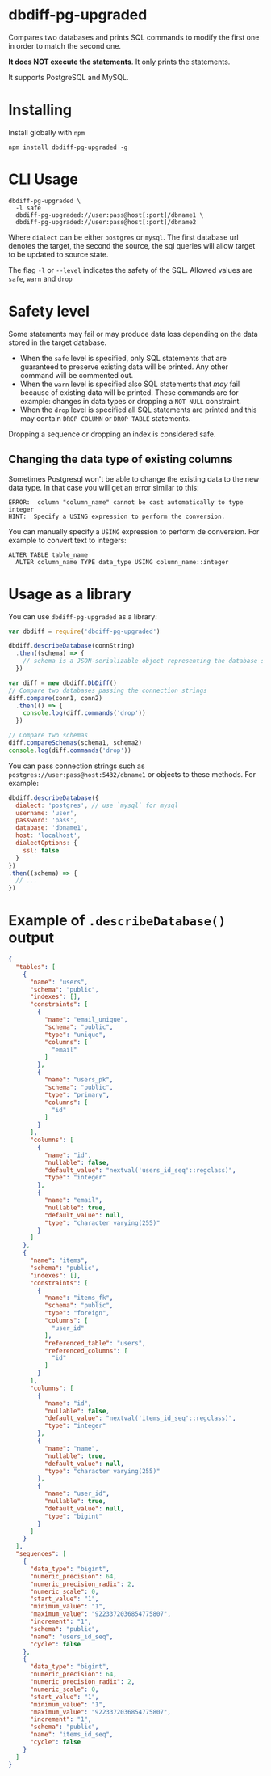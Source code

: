 # dbdiff-pg-upgraded

Compares two databases and prints SQL commands to modify the first one in order to match the second one.

**It does NOT execute the statements**. It only prints the statements.

It supports PostgreSQL and MySQL.

# Installing

Install globally with `npm`

```
npm install dbdiff-pg-upgraded -g
```

# CLI Usage

```
dbdiff-pg-upgraded \
  -l safe
  dbdiff-pg-upgraded://user:pass@host[:port]/dbname1 \
  dbdiff-pg-upgraded://user:pass@host[:port]/dbname2
```

Where `dialect` can be either `postgres` or `mysql`. The first database url denotes the target, the second the source, the sql queries will allow target to be updated to source state.

The flag `-l` or `--level` indicates the safety of the SQL. Allowed values are `safe`, `warn` and `drop`

# Safety level

Some statements may fail or may produce data loss depending on the data stored in the target database.

- When the `safe` level is specified, only SQL statements that are guaranteed to preserve existing data will be printed. Any other command will be commented out.
- When the `warn` level is specified also SQL statements that *may* fail because of existing data will be printed. These commands are for example: changes in data types or dropping a `NOT NULL` constraint.
- When the `drop` level is specified all SQL statements are printed and this may contain `DROP COLUMN` or `DROP TABLE` statements.

Dropping a sequence or dropping an index is considered safe.

## Changing the data type of existing columns

Sometimes Postgresql won't be able to change the existing data to the new data type. In that case you will get an error similar to this:

```
ERROR:  column "column_name" cannot be cast automatically to type integer
HINT:  Specify a USING expression to perform the conversion.
```

You can manually specify a `USING` expression to perform de conversion. For example to convert text to integers:

```
ALTER TABLE table_name
  ALTER column_name TYPE data_type USING column_name::integer
```

# Usage as a library

You can use `dbdiff-pg-upgraded` as a library:

```javascript
var dbdiff = require('dbdiff-pg-upgraded')

dbdiff.describeDatabase(connString)
  .then((schema) => {
    // schema is a JSON-serializable object representing the database structure
  })

var diff = new dbdiff.DbDiff()
// Compare two databases passing the connection strings
diff.compare(conn1, conn2)
  .then(() => {
    console.log(diff.commands('drop'))
  })

// Compare two schemas
diff.compareSchemas(schema1, schema2)
console.log(diff.commands('drop'))
```

You can pass connection strings such as `postgres://user:pass@host:5432/dbname1` or objects to these methods. For example:

```javascript
dbdiff.describeDatabase({
  dialect: 'postgres', // use `mysql` for mysql
  username: 'user',
  password: 'pass',
  database: 'dbname1',
  host: 'localhost',
  dialectOptions: {
    ssl: false
  }
})
.then((schema) => {
  // ...
})
```

# Example of `.describeDatabase()` output

```json
{
  "tables": [
    {
      "name": "users",
      "schema": "public",
      "indexes": [],
      "constraints": [
        {
          "name": "email_unique",
          "schema": "public",
          "type": "unique",
          "columns": [
            "email"
          ]
        },
        {
          "name": "users_pk",
          "schema": "public",
          "type": "primary",
          "columns": [
            "id"
          ]
        }
      ],
      "columns": [
        {
          "name": "id",
          "nullable": false,
          "default_value": "nextval('users_id_seq'::regclass)",
          "type": "integer"
        },
        {
          "name": "email",
          "nullable": true,
          "default_value": null,
          "type": "character varying(255)"
        }
      ]
    },
    {
      "name": "items",
      "schema": "public",
      "indexes": [],
      "constraints": [
        {
          "name": "items_fk",
          "schema": "public",
          "type": "foreign",
          "columns": [
            "user_id"
          ],
          "referenced_table": "users",
          "referenced_columns": [
            "id"
          ]
        }
      ],
      "columns": [
        {
          "name": "id",
          "nullable": false,
          "default_value": "nextval('items_id_seq'::regclass)",
          "type": "integer"
        },
        {
          "name": "name",
          "nullable": true,
          "default_value": null,
          "type": "character varying(255)"
        },
        {
          "name": "user_id",
          "nullable": true,
          "default_value": null,
          "type": "bigint"
        }
      ]
    }
  ],
  "sequences": [
    {
      "data_type": "bigint",
      "numeric_precision": 64,
      "numeric_precision_radix": 2,
      "numeric_scale": 0,
      "start_value": "1",
      "minimum_value": "1",
      "maximum_value": "9223372036854775807",
      "increment": "1",
      "schema": "public",
      "name": "users_id_seq",
      "cycle": false
    },
    {
      "data_type": "bigint",
      "numeric_precision": 64,
      "numeric_precision_radix": 2,
      "numeric_scale": 0,
      "start_value": "1",
      "minimum_value": "1",
      "maximum_value": "9223372036854775807",
      "increment": "1",
      "schema": "public",
      "name": "items_id_seq",
      "cycle": false
    }
  ]
}
```
